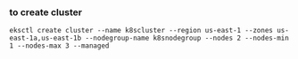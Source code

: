 ### to create cluster
```eksctl create cluster --name k8scluster --region us-east-1 --zones us-east-1a,us-east-1b --nodegroup-name k8snodegroup --nodes 2 --nodes-min 1 --nodes-max 3 --managed```
